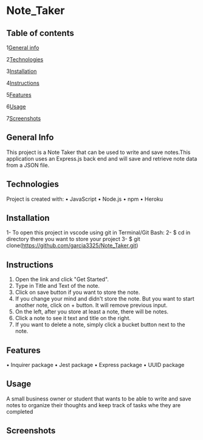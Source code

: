# Note_Taker

## Table of contents

1[General info](##-General-Info)

2[Technologies](##Technologies)

3[Installation](##Installation)

4[Instructions](##Instructions)

5[Features](##Features)

6[Usage](##Usage)

7[Screenshots](##Screenshots)




## General Info
This project is a Note Taker that can be used to write and save notes.This application uses an Express.js back end and will save and retrieve note data from a JSON file.

## Technologies
Project is created with:
•	JavaScript
•	Node.js
•	npm
•	Heroku

## Installation
1- To open this project in vscode using git in Terminal/Git Bash:
2- $ cd in directory there you want to store your project
3- $ git clone(https://github.com/garcia3325/Note_Taker.git)

## Instructions
1.	Open the link and click "Get Started".
2.	Type in Title and Text of the note.
3.	Click on save button if you want to store the note.
4.	If you change your mind and didn't store the note. But you want to start another note, click on + button. It will remove previous input.
5.	On the left, after you store at least a note, there will be notes.
6.	Click a note to see it text and title on the right.
7.	If you want to delete a note, simply click a bucket button next to the note.

## Features
•	Inquirer package
•	Jest package
•	Express package
•	UUID package

## Usage
A small business owner or student that wants to be able to write and save notes to organize their thoughts and keep track of tasks  whe they are completed

## Screenshots
